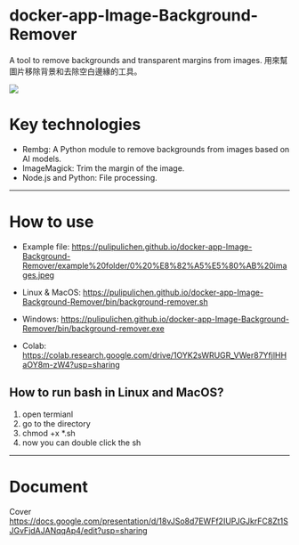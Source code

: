# docker-app-Image-Background-Remover

A tool to remove backgrounds and transparent margins from images.
用來幫圖片移除背景和去除空白邊緣的工具。

![](https://blogger.googleusercontent.com/img/a/AVvXsEj-RMQjfPWk-k53RhBjFJj_A5R33nLRu_E3x99o8llJKgjQlAQ8g5c9OdMsbRkK1Us6_U0_1yGmguOYgZFhOxMljOy3LBZQL2u-INS414hf-UVVhQEE_YiP0Ep4lVKiz9hGgBXM-JSpkAm8EGezsTl3OHn1qOn0LJYZppORLmNqjzuEt7aFuiKqFA)

# Key technologies

- Rembg: A Python module to remove backgrounds from images based on AI models.
- ImageMagick: Trim the margin of the image.
- Node.js and Python: File processing.

----

# How to use

- Example file: https://pulipulichen.github.io/docker-app-Image-Background-Remover/example%20folder/0%20%E8%82%A5%E5%80%AB%20images.jpeg


- Linux & MacOS: https://pulipulichen.github.io/docker-app-Image-Background-Remover/bin/background-remover.sh
- Windows: https://pulipulichen.github.io/docker-app-Image-Background-Remover/bin/background-remover.exe
- Colab: https://colab.research.google.com/drive/1OYK2sWRUGR_VWer87YfjlHHaOY8m-zW4?usp=sharing

## How to run bash in Linux and MacOS? 

1. open termianl
2. go to the directory
3. chmod +x *.sh
4. now you can double click the sh

----

# Document

Cover https://docs.google.com/presentation/d/18vJSo8d7EWFf2IUPJGJkrFC8Zt1SJGvFjdAJANqqAp4/edit?usp=sharing